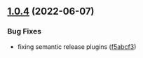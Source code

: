 ## [1.0.4](https://github.com/0xcadams/livepeer-open-orchestrator/compare/v1.0.3...v1.0.4) (2022-06-07)


### Bug Fixes

* fixing semantic release plugins ([f5abcf3](https://github.com/0xcadams/livepeer-open-orchestrator/commit/f5abcf39ba6c03491af99333b7b17edf87fe4dce))
